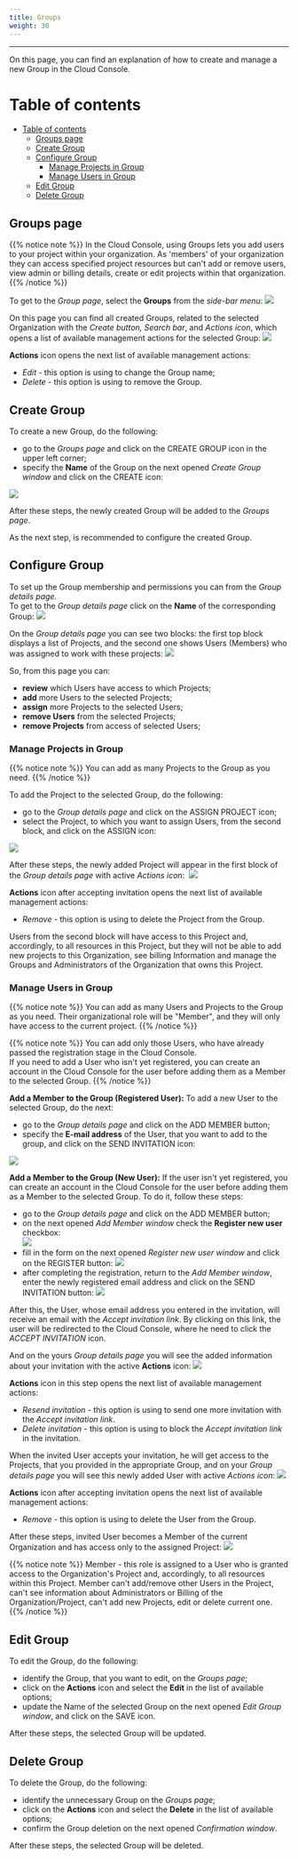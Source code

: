 ```yaml
---
title: Groups
weight: 30
---
```

___
On this page, you can find an explanation of how to create and manage a new Group in the Cloud Console.

# Table of contents
- [Table of contents](#table-of-contents)
  - [Groups page](#groups-page)
  - [Create Group](#create-group)
  - [Configure Group](#configure-group)
    - [Manage Projects in Group](#manage-projects-in-group)
    - [Manage Users in Group](#manage-users-in-group)
  - [Edit Group](#edit-group)
  - [Delete Group](#delete-group)

## Groups page

{{% notice note %}}
In the Cloud Console, using Groups lets you add users to your project within your organization. As 'members' of your organization they can access specified project resources but can't add or remove users, view admin or billing details, create or edit projects within that organization.
{{% /notice %}}  

To get to the *Group page*, select the **Groups** from the *side-bar menu*:
![](../../assets/images/groups/1.png?width=15pc&classes=border,shadow) 

On this page you can find all created Groups, related to the selected Organization with the *Create button, Search bar*, and *Actions icon*, which opens a list of available management actions for the selected Group:
![](../../assets/images/groups/0.png?width=50pc&classes=border,shadow)  

**Actions** icon opens the next list of available management actions:
- *Edit* - this option is using to change the Group name;
- *Delete* - this option is using to remove the Group.

## Create Group
To create a new Group, do the following:
- go to the *Groups page* and click on the CREATE GROUP icon in the upper left corner;
- specify the **Name** of the Group on the next opened *Create Group window* and click on the CREATE icon:

![](../../assets/images/groups/2.png?width=30pc&classes=border,shadow) 

After these steps, the newly created Group will be added to the *Groups page*.  

As the next step, is recommended to configure the created Group.

## Configure Group
To set up the Group membership and permissions you can from the *Group details page.*  
To get to the *Group details page* click on the **Name** of the corresponding Group:
![](../../assets/images/groups/3.png?width=50pc&classes=border,shadow) 

On the *Group details page* you can see two blocks: the first top block displays a list of Projects, and the second one shows Users (Members) who was assigned to work with these projects:
![](../../assets/images/groups/4.png?width=50pc&classes=border,shadow) 

So, from this page you can:
- **review** which Users have access to which Projects;
- **add** more Users to the selected Projects;
- **assign** more Projects to the selected Users;
- **remove Users** from the selected Projects;
- **remove Projects** from access of selected Users;

### Manage Projects in Group

{{% notice note %}}
You can add as many Projects to the Group as you need.
{{% /notice %}}

To add the Project to the selected Group, do the following:
- go to the *Group details page* and click on the ASSIGN PROJECT icon;
- select the Project, to which you want to assign Users, from the second block, and click on the ASSIGN icon:

![](../../assets/images/groups/8.png?width=30pc&classes=border,shadow)

After these steps, the newly added Project will appear in the first block of the *Group details page* with active *Actions icon*: 
![](../../assets/images/groups/9.png?width=50pc&classes=border,shadow)

**Actions** icon after accepting invitation opens the next list of available management actions:  
- *Remove* - this option is using to delete the Project from the Group.

Users from the second block will have access to this Project and, accordingly, to all resources in this Project, but they will not be able to add new projects to this Organization, see billing Information and manage the Groups and Administrators of the Organization that owns this Project.


### Manage Users in Group

{{% notice note %}}
You can add as many Users and Projects to the Group as you need. Their organizational role will be "Member", and they will only have access to the current project.
{{% /notice %}}

{{% notice note %}}
You can add only those Users, who have already passed the registration stage in the Cloud Console.  
If you need to add a User who isn't yet registered, you can create an account in the Cloud Console for the user before adding them as a Member to the selected Group.
{{% /notice %}}   

**Add a Member to the Group (Registered User):**
To add a new User to the selected Group, do the next:
- go to the *Group details page* and click on the ADD MEMBER button;
- specify the **E-mail address** of the User, that you want to add to the group, and click on the SEND INVITATION icon:

![](../../assets/images/groups/5.png?width=30pc&classes=border,shadow) 

**Add a Member to the Group (New User):**
If the user isn't yet registered, you can create an account in the Cloud Console for the user before adding them as a Member to the selected Group. To do it, follow these steps:  
- go to the *Group details page* and click on the ADD MEMBER button;
- on  the next opened *Add Member window* check the **Register new user** checkbox:  
![](../../assets/images/groups/14.png?width=30pc&classes=border,shadow)  
- fill in the form on the next opened *Register new user window* and click on the REGISTER button:
![](../../assets/images/groups/13.png?width=30pc&classes=border,shadow)  
- after completing the registration, return to the *Add Member window*, enter the newly registered email address and click on the SEND INVITATION button: 
![](../../assets/images/groups/12.png?width=30pc&classes=border,shadow)  
 

After this, the User, whose email address you entered in the invitation, will receive an email with the *Accept invitation link*. By clicking on this link, the user will be redirected to the Cloud Console, where he need to click the *ACCEPT INVITATION* icon.      

And on the yours *Group details page* you will see the added information about your invitation with the active **Actions** icon:
![](../../assets/images/groups/6.png?width=50pc&classes=border,shadow)

**Actions** icon in this step opens the next list of available management actions:  
- *Resend invitation* - this option is using to send one more invitation with the *Accept invitation link*.
- *Delete invitation* - this option is using to block the *Accept invitation link* in the invitation.

When the invited User accepts your invitation, he will get access to the Projects, that you provided in the appropriate Group, and on your *Group details page* you will see this newly added User with active *Actions icon*:
![](../../assets/images/groups/7.png?width=50pc&classes=border,shadow) 

**Actions** icon after accepting invitation opens the next list of available management actions:  
- *Remove* - this option is using to delete the User from the Group.

After these steps, invited User becomes a Member of the current Organization and has access only to the assigned Project:
![](../../assets/images/groups/11.png?width=50pc&classes=border,shadow) 

{{% notice note %}}
Member - this role is assigned to a User who is granted access to the Organization's Project and, accordingly, to all resources within this Project. Member can't add/remove other Users in the Project, can't see information about Administrators or Billing of the Organization/Project, can't add new Projects, edit or delete current one. 
{{% /notice %}}  

## Edit Group
To edit the Group, do the following:
- identify the Group, that you want to edit, on the *Groups page*;
- click on the **Actions** icon and select the **Edit** in the list of available options;
- update the Name of the selected Group on the next opened *Edit Group window*,  and click on the SAVE icon.

After these steps, the selected Group will be updated.

## Delete Group
To delete the Group, do the following:
- identify the unnecessary Group on the *Groups page*;
- click on the **Actions** icon and select the **Delete** in the list of available options;
- confirm the Group deletion on the next opened *Confirmation window*.

After these steps, the selected Group will be deleted.


